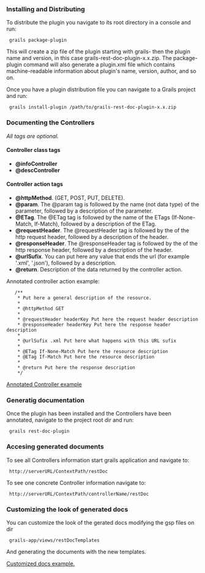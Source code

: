 ### Installing and Distributing
To distribute the plugin you navigate to its root directory in a console and run:

     grails package-plugin

This will create a zip file of the plugin starting with grails- then the plugin name and version, in this case grails-rest-doc-plugin-x.x.zip. The package-plugin command will also generate a plugin.xml file which contains machine-readable information about plugin's name, version, author, and so on.

Once you have a plugin distribution file you can navigate to a Grails project and run:

     grails install-plugin /path/to/grails-rest-doc-plugin-x.x.zip

### Documenting the Controllers

_All tags are optional._


#### Controller class tags
* **@infoController** 
* **@descController** 

#### Controller action tags
* **@httpMethod**. (GET, POST, PUT, DELETE). 
* **@param**. The @param tag is followed by the name (not data type) of the parameter, followed by a description of the parameter.
* **@ETag**. The @ETag tag is followed by the name of the ETags (If-None-Match, If-Match), followed by a description of the ETag.
* **@requestHeader**. The @requestHeader tag is followed by the of the http request header, followed by a description of the header.
* **@responseHeader**. The @responseHeader tag is followed by the of the http response header, followed by a description of the header.
* **@urlSufix**. You can put here any value that ends the url (for example '.xml', '.json'), followed by a description.
* **@return**. Description of the data returned by the controller action.

Annotated controller action example:

       /**
     	* Put here a general description of the resource.
     	*
     	* @httpMethod GET
     	* 
     	* @requestHeader headerKey Put here the request header description
     	* @responseHeader headerKey Put here the response header description
     	* 
     	* @urlSufix .xml Put here what happens with this URL sufix
     	* 
     	* @ETag If-None-Match Put here the resource description
     	* @ETag If-Match Put here the resource description  
     	* 
     	* @return Put here the response description
     	*/

[Annotated Controller example](https://github.com/jgzornoza/SistemaVotacion/blob/master/SistemaVotacionControlAcceso/grails-app/controllers/org/sistemavotacion/controlacceso/EventoController.groovy)

### Generatig documentation
Once the plugin has been installed and the Controllers have been annotated, navigate to the project root dir and run:

     grails rest-doc-plugin

### Accesing generated documents
To see all Controllers information start grails application and navigate to:

     http://serverURL/ContextPath/restDoc

To see one concrete Controller information navigate to:

     http://serverURL/ContextPath/controllerName/restDoc

### Customizing the look of generated docs

You can customize the look of the gerated docs modifying the gsp files on dir

     grails-app/views/restDocTemplates

And generating the documents with the new templates.

[Customized docs example.](http://sistemavotacioncontrolacceso.cloudfoundry.com/infoServidor/listaServicios)

